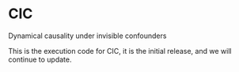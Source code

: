 # CIC
Dynamical causality under invisible confounders

This is the execution code for CIC, it is the initial release, and we will continue to update.

